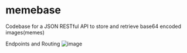 # memebase
Codebase for a JSON RESTful API to store and retrieve base64 encoded images(memes)

Endpoints and Routing
![image](https://github.com/michaelgov-ctrl/memebase/assets/81777732/6378de24-956f-4e93-b004-c06312c081cc)
